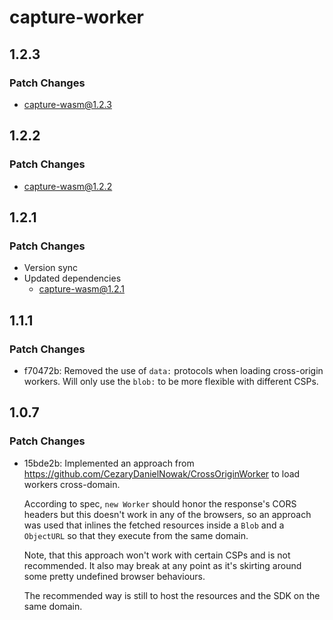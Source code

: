 # capture-worker

## 1.2.3

### Patch Changes

- capture-wasm@1.2.3

## 1.2.2

### Patch Changes

- capture-wasm@1.2.2

## 1.2.1

### Patch Changes

- Version sync
- Updated dependencies
  - capture-wasm@1.2.1

## 1.1.1

### Patch Changes

- f70472b: Removed the use of `data:` protocols when loading cross-origin workers. Will only use the `blob:` to be more flexible with different CSPs.

## 1.0.7

### Patch Changes

- 15bde2b: Implemented an approach from https://github.com/CezaryDanielNowak/CrossOriginWorker to load workers cross-domain.

  According to spec, `new Worker` should honor the response's CORS headers
  but this doesn't work in any of the browsers, so an approach was used
  that inlines the fetched resources inside a `Blob` and a `ObjectURL` so
  that they execute from the same domain.

  Note, that this approach won't work with certain CSPs and is not
  recommended. It also may break at any point as it's skirting around some
  pretty undefined browser behaviours.

  The recommended way is still to host the resources and the SDK on the
  same domain.
